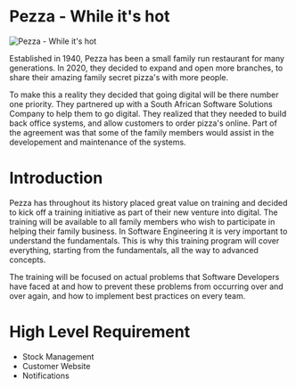# Pezza - While it's hot

![Pezza - While it's hot](https://github.com/entelect-incubator/.NET/raw/master/Phase%207/pezza-logo.png)

Established in 1940, Pezza has been a small family run restaurant for many generations. In 2020, they decided to expand and open more branches, to share their amazing family secret pizza's with more people.

To make this a reality they decided that going digital will be there number one priority. They partnered up with a South African Software Solutions Company to help them to go digital. They realized that they needed to build back office systems, and allow customers to order pizza's online. Part of the agreement was that some of the family members would assist in the developement and maintenance of the systems. 

# Introduction

Pezza has throughout its history placed great value on training and decided to kick off a training initiative as part of their new venture into digital. The training will be available to all family members who wish to participate in helping their family business. In Software Engineering it is very important to understand the fundamentals. This is why this training program will cover everything, starting from the fundamentals, all the way to advanced concepts.

The training will be focused on actual problems that Software Developers have faced at and how to prevent these problems from occurring over and over again, and how to implement best practices on every team.

# High Level Requirement

 - Stock Management
 - Customer Website
 - Notifications

